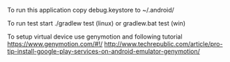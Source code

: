 To run this application copy debug.keystore to ~/.android/

To run test start ./gradlew test (linux) or gradlew.bat test (win)

To setup virtual device use genymotion and following tutorial
https://www.genymotion.com/#!/
http://www.techrepublic.com/article/pro-tip-install-google-play-services-on-android-emulator-genymotion/